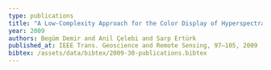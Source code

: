 ```yaml
---
type: publications
title: "A Low-Complexity Approach for the Color Display of Hyperspectral Remote-Sensing Images Using One-Bit-Transform-Based Band Selection"
year: 2009
authors: Begüm Demir and Anil Çelebi and Sarp Ertürk
published_at: IEEE Trans. Geoscience and Remote Sensing, 97–105, 2009
bibtex: /assets/data/bibtex/2009-30-publications.bibtex 
---
```

